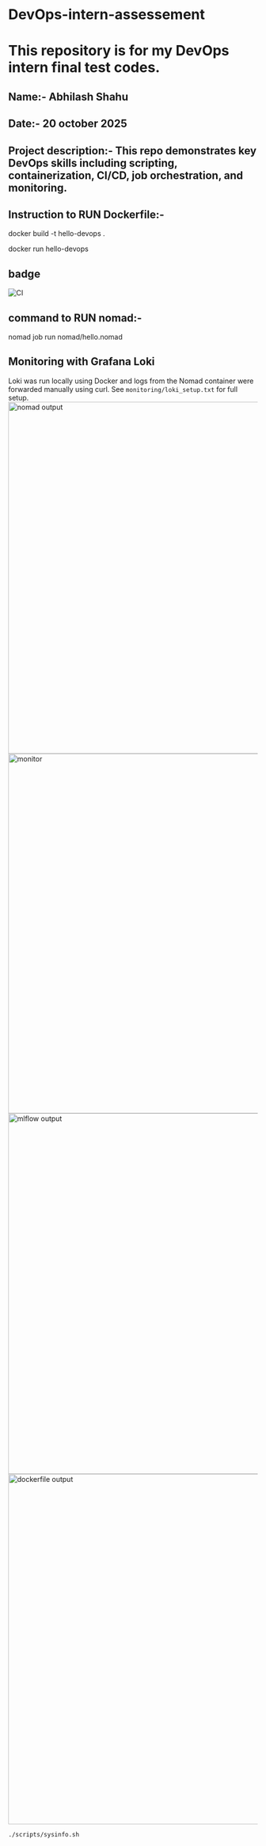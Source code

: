 # DevOps-intern-assessement
# This repository is for my DevOps intern final test codes.

## Name:- Abhilash Shahu
## Date:- 20 october 2025
## Project description:- This repo demonstrates key DevOps skills including scripting, containerization, CI/CD, job orchestration, and monitoring.

## Instruction to RUN Dockerfile:-

docker build -t hello-devops .

docker run hello-devops

## badge

![CI](https://github.com/ABHILASH894/devops-intern-final/actions/workflows/ci.yml/badge.svg)

## command to RUN nomad:- 

nomad job run nomad/hello.nomad

## Monitoring with Grafana Loki

Loki was run locally using Docker and logs from the Nomad container were forwarded manually using curl. See `monitoring/loki_setup.txt` for full setup.
<img width="1366" height="711" alt="nomad output" src="https://github.com/user-attachments/assets/a57dfa42-62bb-47ad-9a88-0e554f716d62" />
<img width="1366" height="727" alt="monitor" src="https://github.com/user-attachments/assets/746160dc-4465-43eb-b8e0-6e42a88a4543" />
<img width="1366" height="729" alt="mlflow output" src="https://github.com/user-attachments/assets/3dfb72c0-c56b-46b2-86e1-d07292d275cb" />
<img width="1366" height="708" alt="dockerfile output" src="https://github.com/user-attachments/assets/f78ab3f8-bf3f-4bf7-8e76-3cbd2a372d1c" />




```bash
./scripts/sysinfo.sh
